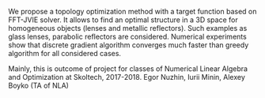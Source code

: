 We propose a topology optimization method with a target function based on FFT-JVIE solver. It allows to find an optimal structure in a 3D space for homogeneous objects (lenses and metallic reflectors).
Such examples as glass lenses, parabolic reflectors are considered.
Numerical experiments show that discrete gradient algorithm converges much faster than 
greedy algorithm for all considered cases. 

Mainly, this is outcome of project for classes of Numerical Linear Algebra and Optimization at Skoltech, 2017-2018.
Egor Nuzhin, Iurii Minin, Alexey Boyko (TA of NLA)
